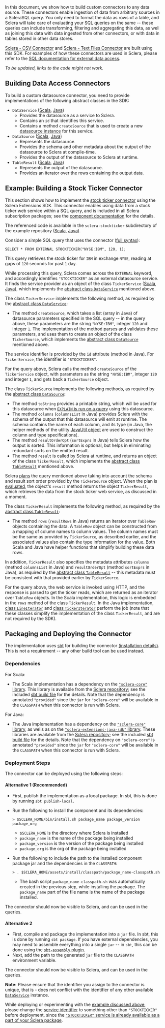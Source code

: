 In this document, we show how to build custom connectors to any data source. These connectors enable ingestion of data from arbitrary sources in a ScleraSQL query. You only need to format the data as rows of a table, and Sclera will take care of evaluating your SQL queries on the same -- these queries can include transforming, filtering and aggregating this data, as well as joining this data with data ingested from other connectors, or with data in tables stored in other data stores.

[Sclera - CSV Connector](../setup/components.md#sclera-csv) and [Sclera - Text Files Connector](../setup/components.md#sclera-textfiles) are built using this SDK. For examples of how these connectors are used in Sclera, please refer to the [SQL documentation for external data access](../sclerasql/sqlextdataaccess.md).

*To be updated, links to the code might not work.*

## Building Data Access Connectors

To build a custom datasource connector, you need to provide implementations of the following abstract classes in the SDK:

- <a class="anchor" name="dataservice"></a> `DataService` ([Scala](http://scleradb.github.io/sclera-core-sdk/index.html#com.scleradb.external.service.DataService), [Java](http://scleradb.github.io/sclera-extensions-java-sdk/index.html#com.scleradb.java.external.service.DataService))
    - Provides the datasource as a service to Sclera.
    - Contains an `id` that identifies this service.
    - Contains a method `createSource` that is used to create a new [datasource instance](#datasource) for this service.
- <a class="anchor" name="datasource"></a> `DataSource` ([Scala](http://scleradb.github.io/sclera-core-sdk/index.html#com.scleradb.external.datasource.DataSource), [Java](http://scleradb.github.io/sclera-extensions-java-sdk/index.html#com.scleradb.java.external.datasource.DataSource))
    - Represents the datasource.
    - Provides the schema and other metadata about the output of the datasource to Sclera at compile-time.
    - Provides the output of the datasource to Sclera at runtime.
- <a class="anchor" name="tableresult"></a> `TableResult` ([Scala](http://scleradb.github.io/sclera-core-sdk/index.html#com.scleradb.sql.datatypes.TableResult), [Java](http://scleradb.github.io/sclera-extensions-java-sdk/index.html#com.scleradb.java.sql.datatypes.TableResult))
    - Represents the output of the datasource.
    - Provides an iterator over the rows containing the output data.
 
<a class="anchor" name="example"></a>
## Example: Building a Stock Ticker Connector

This section shows how to implement the [stock ticker connector](../setup/components.md#sclera-stockticker) using the Sclera Extensions SDK. This connector enables using data from a stock ticker web service within a SQL query, and is included in all Sclera subscription packages; see the [component documentation](../sclerasql/sqlextdataaccess.md#sclera-stockticker) for the details.

The referenced code is available in the `sclera-stockticker` subdirectory of the example repository ([Scala](https://github.com/scleradb/sclera-extensions-scala), [Java](https://github.com/scleradb/sclera-extensions-java)).

Consider a simple SQL query that uses the connector ([full syntax](../sclerasql/sqlextdataaccess.md#sclera-stockticker)):

    SELECT * FROM EXTERNAL STOCKTICKER("NYSE:IBM", 120, 1);

This query retrieves the stock ticker for `IBM` in exchange `NYSE`, reading at gaps of `120` seconds for past `1` day.

While processing this query, Sclera comes across the `EXTERNAL` keyword, and accordingly identifies `"STOCKTICKER"` as an external datasource service. It finds the service provider as an object of the class `TickerService` ([Scala](https://github.com/scleradb/sclera-extensions-scala/blob/master/sclera-stockticker/src/main/scala/service/TickerService.scala), [Java](https://github.com/scleradb/sclera-extensions-java/blob/master/sclera-stockticker/src/main/java/com/example/scleradb/java/stockticker/service/TickerService.java)), which implements the [abstract class `DataService`](#dataservice) mentioned above.

The class `TickerService` implements the following method, as required by the [abstract class `DataService`](#dataservice):

- The method `createSource`, which takes a list (array in Java) of datasource parameters specified in the SQL query -- in the query above, these parameters are the string `"NYSE:IBM"`, integer `120` and integer `1`. The implementation of the method parses and validates these parameters, and uses them to create an object of the class `TickerSource`, which implements the [abstract class `DataSource`](#datasource) mentioned above.

<a class="anchor" name="serviceid"></a>The service identifier is provided by the `id` attribute (method in Java). For `TickerService`, the identifier is `"STOCKTICKER"`.

For the query above, Sclera calls the method `createSource` of the `TickerService` object, with parameters as the string `"NYSE:IBM"`, integer `120` and integer `1`, and gets back a `TickerSource` object.

The class `TickerSource` implements the following methods, as required by the [abstract class `DataSource`](#datasource):

- The method `toString` provides a printable string, which will be used for this datasource when [`EXPLAIN` is run on a query](../interface/shell.md#compile-time-explain) using this datasource.
- The method `columns` (`columnsList` in Java) provides Sclera with the schema of the output that this datasource will emit at runtime. The schema contains the name of each column, and its type (in Java, the helper methods of the utility [JavaUtil object](http://scleradb.github.io/sclera-extensions-java-sdk/index.html#com.scleradb.java.util.JavaUtil$) are used to construct the column and type specifications).
- The method `resultOrderOpt` (`sortExprs` in Java) tells Sclera how the output is sorted. This information is optional, but helps in eliminating redundant sorts on the emitted result.
- The method `result` is called by Sclera at runtime, and returns an object of the class `TickerResult`, which implements the [abstract class `TableResult`](#tableresult) mentioned above.

Sclera [plans](../intro/technical.md#query-processor) the query mentioned above taking into account the schema and result sort order provided by the `TickerSource` object. When the plan is [evaluated](../intro/technical.md#evaluation), the object's `result` method returns the object `TickerResult`, which retrieves the data from the stock ticker web service, as discussed in a moment.

The class `TickerResult` implements the following method, as required by the [abstract class `TableResult`](#tableresult):

- The method `rows` (`resultRows` in Java) returns an iterator over `TableRow` objects containing the data. A `TableRow` object can be constructed from a mapping of column names to column values. The column names must be the same as provided by `TickerSource`, as described earlier, and the associated values also contain the type information for the value. Both Scala and Java have helper functions that simplify building these data rows.

In addition, `TickerResult` also specifies the metadata attributes `columns` (method `columnsList` in Java) and `resultOrderOpt` (method `sortExprs` in Java), as required by the [abstract class `TableResult`](#tableresult) -- this metadata must be consistent with that provided earlier by `TickerSource`.

For the query above, the web service is invoked using HTTP, and the response is parsed to get the ticker reads, which are returned as an iterator over `TableRow` objects. In the Scala implementation, this logic is embedded in the `rows` method of the class `TickerResult`. In the Java implementation, [class `LineIterator`](https://github.com/scleradb/sclera-extensions-java/blob/master/sclera-stockticker/src/main/java/com/example/scleradb/java/stockticker/source/LineIterator.java) and [class `TickerIterator`](https://github.com/scleradb/sclera-extensions-java/blob/master/sclera-stockticker/src/main/java/com/example/scleradb/java/stockticker/source/TickerIterator.java) perform the job (note that these classes simplify the implementation of the class `TickerResult`, and are not required by the SDK).

## Packaging and Deploying the Connector

The implementation uses [sbt](http://www.scala-sbt.org) for building the connector [(installation details)](http://www.scala-sbt.org/release/docs/Getting-Started/Setup.html#installing-sbt). This is not a requirement -- any other build tool can be used instead.

### Dependencies

For Scala:

- The Scala implementation has a dependency on the [`"sclera-core"` library](../sdk/sdkintro.md#scalasdk). This library is available from the [Sclera repository](http://scleradb.releases.s3.amazonaws.com); see the included [sbt build file](https://github.com/scleradb/sclera-extensions-scala/blob/master/sclera-stockticker/build.sbt) for the details. Note that the dependency is annotated `"provided"` since the `jar` for `"sclera-core"` will be available in the `CLASSPATH` when this connector is run with Sclera.

For Java:

- The Java implementation has a dependency on the [`"sclera-core"` library](../sdk/sdkintro.md#scalasdk), as wells as on the [`"sclera-extensions-java-sdk"` library](#javasdk). These libraries are available from the [Sclera repository](http://scleradb.releases.s3.amazonaws.com); see the included [sbt build file](https://github.com/scleradb/sclera-extensions-java/blob/master/sclera-stockticker/build.sbt) for the details. Note that the dependency on `"sclera-core"` is annotated `"provided"` since the `jar` for `"sclera-core"` will be available in the `CLASSPATH` when this connector is run with Sclera.

### Deployment Steps

The connector can be deployed using the following steps:

#### Alternative 1 (Recommended)
- First, publish the implementation as a local package. In sbt, this is done by running `sbt publish-local`.
- Run the following to install the component and its dependencies:

    <pre><code>> $SCLERA_HOME/bin/install.sh package_name package_version package_org</code></pre>

    - `$SCLERA_HOME` is the directory where Sclera is installed
    - `package_name` is the name of the package being installed
    - `package_version` is the version of the package being installed
    - `package_org` is the org of the package being installed
- Run the following to include the path to the installed component package jar and the dependencies in the `CLASSPATH`:

    <pre><code>> . $SCLERA_HOME/assets/install/classpath/package_name-classpath.sh</code></pre>

    - The bash script `package_name-classpath.sh` was automatically created in the previous step, while installing the package. The `package_name` part of the file name is the name of the package installed.

The connector should now be visible to Sclera, and can be used in the queries.

#### Alternative 2
- First, compile and package the implementation into a `jar` file. In sbt, this is done by running `sbt package`. If you have external dependencies, you may need to assemble everything into a single `jar` -- in `sbt`, this can be done using the [`sbt-assembly` plugin](https://github.com/sbt/sbt-assembly).
- Next, add the path to the generated `jar` file to the `CLASSPATH` environment variable.

The connector should now be visible to Sclera, and can be used in the queries.

**Note:** Please ensure that the identifier you assign to the connector is unique, that is - does not conflict with the identifier of any other available [`DataService`](#dataservice) instance.

While deploying or experimenting with the [example discussed above](#example), please change the [service identifier](#serviceid) to something other than `"STOCKTICKER"` before deployment, since the [`"STOCKTICKER"` service is already available as a part of your Sclera package](../sclerasql/sqlextdataaccess.md#sclera-stockticker).
